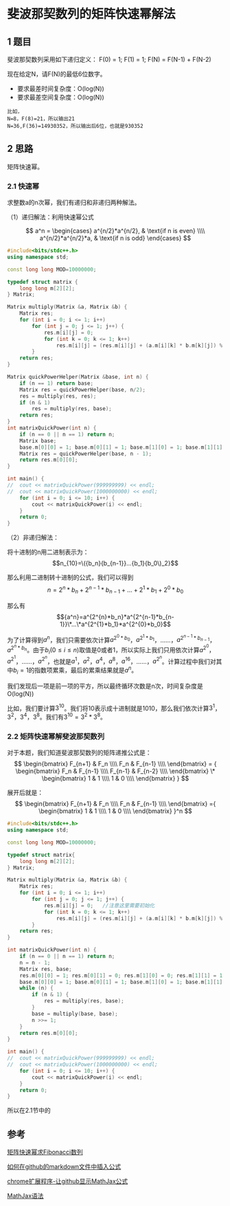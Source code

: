 # 斐波那契数列的矩阵快速幂解法
## 1 题目

斐波那契数列采用如下递归定义：
F(0) = 1;
F(1) = 1;
F(N) = F(N-1) + F(N-2)

现在给定N，请F(N)的最低6位数字。

 - 要求最差时间复杂度：O(log(N))
 - 要求最差空间复杂度：O(log(N))
```
比如，
N=8，F(8)=21，所以输出21
N=36,F(36)=14930352，所以输出后6位，也就是930352
```

## 2 思路

矩阵快速幂。

### 2.1 快速幂

求整数a的n次幂，我们有递归和非递归两种解法。

（1）递归解法：利用快速幂公式

$$
a^n = 
\begin{cases}
a^{n/2}*a^{n/2}, & \text{if n is even} \\\\
a^{n/2}*a^{n/2}*a, & \text{if n is odd}
\end{cases}
$$

```C++
#include<bits/stdc++.h>
using namespace std;

const long long MOD=10000000;

typedef struct matrix {
	long long m[2][2];
} Matrix;

Matrix multiply(Matrix &a, Matrix &b) {
	Matrix res;
	for (int i = 0; i <= 1; i++)
		for (int j = 0; j <= 1; j++) {
			res.m[i][j] = 0;
			for (int k = 0; k <= 1; k++)
				res.m[i][j] = (res.m[i][j] + (a.m[i][k] * b.m[k][j]) % MOD) % MOD;
		}
	return res;
}

Matrix quickPowerHelper(Matrix &base, int n) {
	if (n == 1) return base;
	Matrix res = quickPowerHelper(base, n/2);
	res = multiply(res, res);
	if (n & 1)
		res = multiply(res, base);
	return res;
}
int matrixQuickPower(int n) {
	if (n == 0 || n == 1) return n;
	Matrix base;
	base.m[0][0] = 1; base.m[0][1] = 1; base.m[1][0] = 1; base.m[1][1] = 0;
	Matrix res = quickPowerHelper(base, n - 1);
	return res.m[0][0];
}

int main() {
//	cout << matrixQuickPower(999999999) << endl;
//	cout << matrixQuickPower(1000000000) << endl;
	for (int i = 0; i <= 10; i++) {
		cout << matrixQuickPower(i) << endl;
	}
	return 0;
}
```

（2）非递归解法：

将十进制的n用二进制表示为：
$$n_{10}=\({b_n}{b_{n-1}}...{b_1}{b_0\)_2}$$

那么利用二进制转十进制的公式，我们可以得到
$$n=2^{n}*b_{n}+2^{n-1}*b_{n-1}+...+2^{1}*b_{1}+2^{0}*b_{0}$$

那么有
$${a^n}=a^{2^{n}*b_n}*a^{2^{n-1}*b_{n-1}}\*...\*a^{2^{1}*b_1}*a^{2^{0}*b_0}$$

为了计算得到$a^n$，我们只需要依次计算$a^{2^{0}*b_0}$，$a^{2^{1}*b_1}$，……，$a^{2^{n-1}*b_{n-1}}$，$a^{2^{n}*b_n}$。由于$b_i (0 \le {i} \le {n})$取值是0或者1，所以实际上我们只用依次计算$a^{2^{0}}$，$a^{2^{1}}$，……，$a^{2^{n}}$，也就是$a^{1}$，$a^{2}$，$a^{4}$，$a^{8}$，$a^{16}$，……，$a^{2^{n}}$。计算过程中我们对其中$b_i=1$的指数项累乘，最后的累乘结果就是$a^n$。

我们发现后一项是前一项的平方，所以最终循环次数是n次，时间复杂度是O(log(N))

比如，我们要计算$3^{10}$。我们将10表示成十进制就是1010，那么我们依次计算$3^1$，$3^2$，$3^4$，$3^8$。我们有$3^{10}=3^{2}*3^8$。

### 2.2 矩阵快速幂解斐波那契数列

对于本题，我们知道斐波那契数列的矩阵递推公式是：
$$
\begin{bmatrix}
F_{n+1} & F_n \\\\
F_n & F_{n-1} \\\\
\end{bmatrix}
= {
\begin{bmatrix}
F_n & F_{n-1} \\\\
F_{n-1} & F_{n-2} \\\\
\end{bmatrix}
\*
\begin{bmatrix}
1 & 1 \\\\
1 & 0 \\\\
\end{bmatrix}
}
$$

展开后就是：
$$
\begin{bmatrix}
F_{n+1} & F_n \\\\
F_n & F_{n-1} \\\\
\end{bmatrix}
={
\begin{bmatrix}
1 & 1 \\\\
1 & 0 \\\\
\end{bmatrix}
}^n
$$


```C++
#include<bits/stdc++.h>
using namespace std;

const long long MOD=10000000;

typedef struct matrix{
	long long m[2][2];
} Matrix;

Matrix multiply(Matrix &a, Matrix &b) {
	Matrix res;
	for (int i = 0; i <= 1; i++)
		for (int j = 0; j <= 1; j++) {
			res.m[i][j] = 0;   //注意这里需要初始化
			for (int k = 0; k <= 1; k++)
				res.m[i][j] = (res.m[i][j] + (a.m[i][k] * b.m[k][j]) % MOD) % MOD;
		}
	return res;
}

int matrixQuickPower(int n) {
	if (n == 0 || n == 1) return n;
	n = n - 1; 
	Matrix res, base;
	res.m[0][0] = 1; res.m[0][1] = 0; res.m[1][0] = 0; res.m[1][1] = 1;
	base.m[0][0] = 1; base.m[0][1] = 1; base.m[1][0] = 1; base.m[1][1] = 0;
	while (n) {
		if (n & 1) {
			res = multiply(res, base);
		}
		base = multiply(base, base);
		n >>= 1;
	}
	return res.m[0][0];
}

int main() {
//	cout << matrixQuickPower(999999999) << endl;
//	cout << matrixQuickPower(1000000000) << endl;
	for (int i = 0; i <= 10; i++) {
		cout << matrixQuickPower(i) << endl;
	}
	return 0;
}
```

所以在2.1节中的

## 参考

[矩阵快速幂求Fibonacci数列](http://www.cnblogs.com/dongsheng/archive/2013/06/02/3114073.html)

[如何在github的markdown文件中插入公式](http://www.wanguanglu.com/2016/07/18/github-markdown-equation/)

[chrome扩展程序-让github显示MathJax公式](http://www.wanguanglu.com/2016/07/18/github-markdown-equation/)

[MathJax语法](https://math.meta.stackexchange.com/questions/5020/mathjax-basic-tutorial-and-quick-reference/5044)
